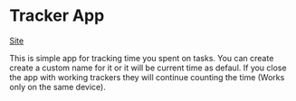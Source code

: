 # Tracker App
[Site](https://melenkooleksandr.github.io/Melya.github.io/)

This is simple app for tracking time you spent on tasks.
You can create create a custom name for it or it will be current time as defaul.
If you close the app with working trackers they will continue counting the time (Works only on the same device).
